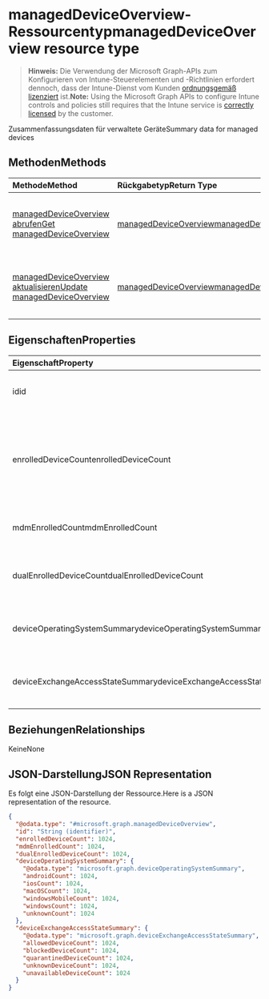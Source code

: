 # <a name="manageddeviceoverview-resource-type"></a><span data-ttu-id="c7ebe-101">managedDeviceOverview-Ressourcentyp</span><span class="sxs-lookup"><span data-stu-id="c7ebe-101">managedDeviceOverview resource type</span></span>

> <span data-ttu-id="c7ebe-102">**Hinweis:** Die Verwendung der Microsoft Graph-APIs zum Konfigurieren von Intune-Steuerelementen und -Richtlinien erfordert dennoch, dass der Intune-Dienst vom Kunden [ordnungsgemäß lizenziert](https://go.microsoft.com/fwlink/?linkid=839381) ist.</span><span class="sxs-lookup"><span data-stu-id="c7ebe-102">**Note:** Using the Microsoft Graph APIs to configure Intune controls and policies still requires that the Intune service is [correctly licensed](https://go.microsoft.com/fwlink/?linkid=839381) by the customer.</span></span>

<span data-ttu-id="c7ebe-103">Zusammenfassungsdaten für verwaltete Geräte</span><span class="sxs-lookup"><span data-stu-id="c7ebe-103">Summary data for managed devices</span></span>
## <a name="methods"></a><span data-ttu-id="c7ebe-104">Methoden</span><span class="sxs-lookup"><span data-stu-id="c7ebe-104">Methods</span></span>
|<span data-ttu-id="c7ebe-105">Methode</span><span class="sxs-lookup"><span data-stu-id="c7ebe-105">Method</span></span>|<span data-ttu-id="c7ebe-106">Rückgabetyp</span><span class="sxs-lookup"><span data-stu-id="c7ebe-106">Return Type</span></span>|<span data-ttu-id="c7ebe-107">Beschreibung</span><span class="sxs-lookup"><span data-stu-id="c7ebe-107">Description</span></span>|
|:---|:---|:---|
|[<span data-ttu-id="c7ebe-108">managedDeviceOverview abrufen</span><span class="sxs-lookup"><span data-stu-id="c7ebe-108">Get managedDeviceOverview</span></span>](../api/intune_devices_manageddeviceoverview_get.md)|[<span data-ttu-id="c7ebe-109">managedDeviceOverview</span><span class="sxs-lookup"><span data-stu-id="c7ebe-109">managedDeviceOverview</span></span>](../resources/intune_devices_manageddeviceoverview.md)|<span data-ttu-id="c7ebe-110">Lesen von Eigenschaften und Beziehungen des [managedDeviceOverview](../resources/intune_devices_manageddeviceoverview.md)-Objekts.</span><span class="sxs-lookup"><span data-stu-id="c7ebe-110">Read properties and relationships of [plannerTaskDetails](../resources/intune_devices_manageddeviceoverview.md) object.</span></span>|
|[<span data-ttu-id="c7ebe-111">managedDeviceOverview aktualisieren</span><span class="sxs-lookup"><span data-stu-id="c7ebe-111">Update managedDeviceOverview</span></span>](../api/intune_devices_manageddeviceoverview_update.md)|[<span data-ttu-id="c7ebe-112">managedDeviceOverview</span><span class="sxs-lookup"><span data-stu-id="c7ebe-112">managedDeviceOverview</span></span>](../resources/intune_devices_manageddeviceoverview.md)|<span data-ttu-id="c7ebe-113">Aktualisieren der Eigenschaften eines [managedDeviceOverview](../resources/intune_devices_manageddeviceoverview.md)-Objekts.</span><span class="sxs-lookup"><span data-stu-id="c7ebe-113">Update the properties of a [calendar](../resources/intune_devices_manageddeviceoverview.md) object.</span></span>|

## <a name="properties"></a><span data-ttu-id="c7ebe-114">Eigenschaften</span><span class="sxs-lookup"><span data-stu-id="c7ebe-114">Properties</span></span>
|<span data-ttu-id="c7ebe-115">Eigenschaft</span><span class="sxs-lookup"><span data-stu-id="c7ebe-115">Property</span></span>|<span data-ttu-id="c7ebe-116">Typ</span><span class="sxs-lookup"><span data-stu-id="c7ebe-116">Type</span></span>|<span data-ttu-id="c7ebe-117">Beschreibung</span><span class="sxs-lookup"><span data-stu-id="c7ebe-117">Description</span></span>|
|:---|:---|:---|
|<span data-ttu-id="c7ebe-118">id</span><span class="sxs-lookup"><span data-stu-id="c7ebe-118">id</span></span>|<span data-ttu-id="c7ebe-119">String</span><span class="sxs-lookup"><span data-stu-id="c7ebe-119">String</span></span>|<span data-ttu-id="c7ebe-120">Eindeutiger Bezeichner für die Zusammenfassung</span><span class="sxs-lookup"><span data-stu-id="c7ebe-120">Unique Identifier for the summary</span></span>|
|<span data-ttu-id="c7ebe-121">enrolledDeviceCount</span><span class="sxs-lookup"><span data-stu-id="c7ebe-121">enrolledDeviceCount</span></span>|<span data-ttu-id="c7ebe-122">Int32</span><span class="sxs-lookup"><span data-stu-id="c7ebe-122">Int32</span></span>|<span data-ttu-id="c7ebe-123">Gesamtanzahl der registrierten Geräte.</span><span class="sxs-lookup"><span data-stu-id="c7ebe-123">Total enrolled device count.</span></span> <span data-ttu-id="c7ebe-124">Über den Intune PC-Agent verwaltete Geräte sind nicht enthalten.</span><span class="sxs-lookup"><span data-stu-id="c7ebe-124">Does not include PC devices managed via Intune PC Agent</span></span>|
|<span data-ttu-id="c7ebe-125">mdmEnrolledCount</span><span class="sxs-lookup"><span data-stu-id="c7ebe-125">mdmEnrolledCount</span></span>|<span data-ttu-id="c7ebe-126">Int32</span><span class="sxs-lookup"><span data-stu-id="c7ebe-126">Int32</span></span>|<span data-ttu-id="c7ebe-127">Die Anzahl der in MDM registrierten Geräte.</span><span class="sxs-lookup"><span data-stu-id="c7ebe-127">The number of devices enrolled in MDM</span></span>|
|<span data-ttu-id="c7ebe-128">dualEnrolledDeviceCount</span><span class="sxs-lookup"><span data-stu-id="c7ebe-128">dualEnrolledDeviceCount</span></span>|<span data-ttu-id="c7ebe-129">Int32</span><span class="sxs-lookup"><span data-stu-id="c7ebe-129">Int32</span></span>|<span data-ttu-id="c7ebe-130">Die Anzahl der in MDM und EAS registrierten Geräte.</span><span class="sxs-lookup"><span data-stu-id="c7ebe-130">The number of devices enrolled in both MDM and EAS</span></span>|
|<span data-ttu-id="c7ebe-131">deviceOperatingSystemSummary</span><span class="sxs-lookup"><span data-stu-id="c7ebe-131">deviceOperatingSystemSummary</span></span>|[<span data-ttu-id="c7ebe-132">deviceOperatingSystemSummary</span><span class="sxs-lookup"><span data-stu-id="c7ebe-132">deviceOperatingSystemSummary</span></span>](../resources/intune_devices_deviceoperatingsystemsummary.md)|<span data-ttu-id="c7ebe-133">Betriebssystem des Geräts – Zusammenfassung.</span><span class="sxs-lookup"><span data-stu-id="c7ebe-133">Device operating system summary.</span></span>|
|<span data-ttu-id="c7ebe-134">deviceExchangeAccessStateSummary</span><span class="sxs-lookup"><span data-stu-id="c7ebe-134">deviceExchangeAccessStateSummary</span></span>|[<span data-ttu-id="c7ebe-135">deviceExchangeAccessStateSummary</span><span class="sxs-lookup"><span data-stu-id="c7ebe-135">deviceExchangeAccessStateSummary</span></span>](../resources/intune_devices_deviceexchangeaccessstatesummary.md)|<span data-ttu-id="c7ebe-136">Verteilung des Exchange-Zugriffsstatus in Intune</span><span class="sxs-lookup"><span data-stu-id="c7ebe-136">Distribution of Exchange Access State in Intune</span></span>|

## <a name="relationships"></a><span data-ttu-id="c7ebe-137">Beziehungen</span><span class="sxs-lookup"><span data-stu-id="c7ebe-137">Relationships</span></span>
<span data-ttu-id="c7ebe-138">Keine</span><span class="sxs-lookup"><span data-stu-id="c7ebe-138">None</span></span>
## <a name="json-representation"></a><span data-ttu-id="c7ebe-139">JSON-Darstellung</span><span class="sxs-lookup"><span data-stu-id="c7ebe-139">JSON Representation</span></span>
<span data-ttu-id="c7ebe-140">Es folgt eine JSON-Darstellung der Ressource.</span><span class="sxs-lookup"><span data-stu-id="c7ebe-140">Here is a JSON representation of the resource.</span></span>
<!-- {
  "blockType": "resource",
  "keyProperty": "id",
  "@odata.type": "microsoft.graph.managedDeviceOverview"
}
-->
``` json
{
  "@odata.type": "#microsoft.graph.managedDeviceOverview",
  "id": "String (identifier)",
  "enrolledDeviceCount": 1024,
  "mdmEnrolledCount": 1024,
  "dualEnrolledDeviceCount": 1024,
  "deviceOperatingSystemSummary": {
    "@odata.type": "microsoft.graph.deviceOperatingSystemSummary",
    "androidCount": 1024,
    "iosCount": 1024,
    "macOSCount": 1024,
    "windowsMobileCount": 1024,
    "windowsCount": 1024,
    "unknownCount": 1024
  },
  "deviceExchangeAccessStateSummary": {
    "@odata.type": "microsoft.graph.deviceExchangeAccessStateSummary",
    "allowedDeviceCount": 1024,
    "blockedDeviceCount": 1024,
    "quarantinedDeviceCount": 1024,
    "unknownDeviceCount": 1024,
    "unavailableDeviceCount": 1024
  }
}
```



